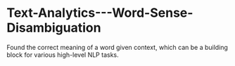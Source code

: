 # Text-Analytics---Word-Sense-Disambiguation
Found the correct meaning of a word given context, which can be a building block for various high-level NLP tasks.
